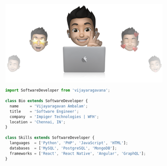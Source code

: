 <p align="center">
  <img src="https://github.com/vijayaragavana/vijayaragavana/raw/master/cover-vijayaragavana.png" />
</p>

```js
import SoftwareDeveloper from 'vijayaragavana';

class Bio extends SoftwareDeveloper {
  name     = 'Vijayaragavan Ambalam';
  title    = 'Software Engineer';
  company  = 'Impiger Technologies | WFH';
  location = 'Chennai, IN';
}

class Skills extends SoftwareDeveloper {
  languages  = ['Python', 'PHP', 'JavaScript', 'HTML'];
  databases  = ['MySQL', 'PostgreSQL', 'MongoDB'];
  frameworks = ['React', 'React Native', 'Angular', 'GraphQL'];
}
```
